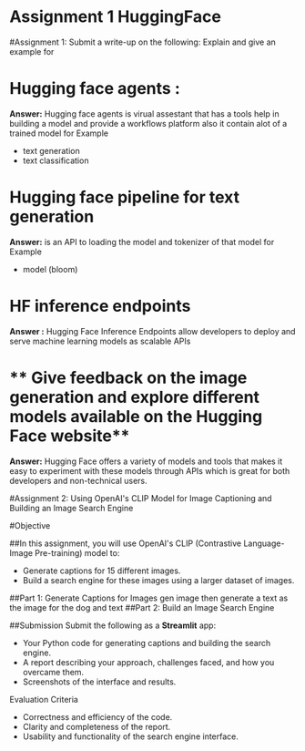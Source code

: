 # Assignment 1 HuggingFace

#Assignment 1: Submit a write-up on the following:
Explain and give an example for

# **Hugging face agents :**

**Answer:** Hugging face agents is virual assestant that has a tools help in building a model and provide a workflows platform also it contain alot of a trained model
for Example
- text generation
- text classification


# **Hugging face pipeline for text generation**
**Answer:**  is an API to loading the model and tokenizer of that model
for Example 
- model (bloom)


# **HF inference endpoints**
**Answer :** Hugging Face Inference Endpoints allow developers to deploy and serve machine learning models as scalable APIs

# ** Give feedback on the image generation and explore different models available on the Hugging Face website**
**Answer:** Hugging Face offers a variety of models and tools that makes it easy to experiment with these models through APIs which is great for both developers and non-technical users.


#Assignment 2: Using OpenAI's CLIP Model for Image Captioning and Building an Image Search Engine

#Objective

##In this assignment, you will use OpenAI's CLIP (Contrastive Language-Image Pre-training) model to:
- Generate captions for 15 different images.
- Build a search engine for these images using a larger dataset of images.


##Part 1: Generate Captions for Images
gen image then generate a text as the image for the dog and text
##Part 2: Build an Image Search Engine


##Submission
Submit the following as a **Streamlit** app:

- Your Python code for generating captions and building the search engine.
- A report describing your approach, challenges faced, and how you overcame them.
- Screenshots of the interface and results.

Evaluation Criteria

- Correctness and efficiency of the code.
- Clarity and completeness of the report.
- Usability and functionality of the search engine interface.

